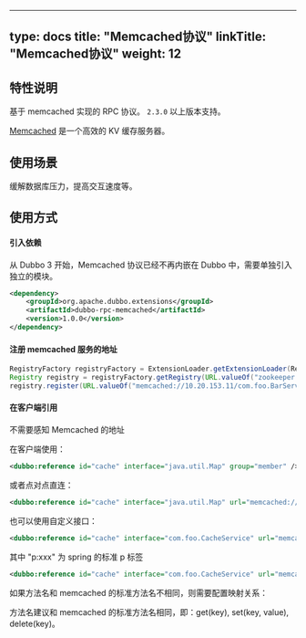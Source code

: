 
---
type: docs
title: "Memcached协议"
linkTitle: "Memcached协议"
weight: 12
---


## 特性说明
基于 memcached 实现的 RPC 协议。 `2.3.0` 以上版本支持。

[Memcached](http://memcached.org/) 是一个高效的 KV 缓存服务器。

## 使用场景
缓解数据库压力，提高交互速度等。
## 使用方式

#### 引入依赖

从 Dubbo 3 开始，Memcached 协议已经不再内嵌在 Dubbo 中，需要单独引入独立的模块。
```xml
<dependency>
    <groupId>org.apache.dubbo.extensions</groupId>
    <artifactId>dubbo-rpc-memcached</artifactId>
    <version>1.0.0</version>
</dependency>
```

#### 注册 memcached 服务的地址
```java
RegistryFactory registryFactory = ExtensionLoader.getExtensionLoader(RegistryFactory.class).getAdaptiveExtension();
Registry registry = registryFactory.getRegistry(URL.valueOf("zookeeper://10.20.153.10:2181"));
registry.register(URL.valueOf("memcached://10.20.153.11/com.foo.BarService?category=providers&dynamic=false&application=foo&group=member&loadbalance=consistenthash"));
```

#### 在客户端引用
不需要感知 Memcached 的地址

在客户端使用：

```xml
<dubbo:reference id="cache" interface="java.util.Map" group="member" />
```

或者点对点直连：

```xml
<dubbo:reference id="cache" interface="java.util.Map" url="memcached://10.20.153.10:11211" />
```

也可以使用自定义接口：
```xml
<dubbo:reference id="cache" interface="com.foo.CacheService" url="memcached://10.20.153.10:11211" />
```

其中 "p:xxx" 为 spring 的标准 p 标签
```xml
<dubbo:reference id="cache" interface="com.foo.CacheService" url="memcached://10.20.153.10:11211" p:set="putFoo" p:get="getFoo" p:delete="removeFoo" />
```
如果方法名和 memcached 的标准方法名不相同，则需要配置映射关系：

方法名建议和 memcached 的标准方法名相同，即：get(key), set(key, value), delete(key)。
